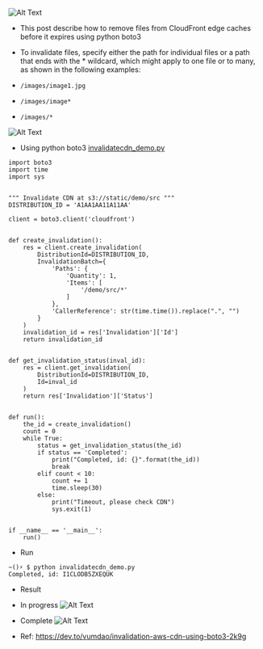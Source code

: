 ![Alt Text](https://dev-to-uploads.s3.amazonaws.com/i/cezkc6dw967dsqlizgfe.jpg)

- This post describe how to remove files from CloudFront edge caches before it expires using python boto3

- To invalidate files, specify either the path for individual files or a path that ends with the * wildcard, which might apply to one file or to many, as shown in the following examples:
 - `/images/image1.jpg`
 - `/images/image*`
 - `/images/*`
 
![Alt Text](https://dev-to-uploads.s3.amazonaws.com/i/9p29dpj6f30o0k646a9d.png)
- Using python boto3 [invalidatecdn_demo.py](https://github.com/vumdao/invalidate-cdn/blob/master/invalidatecdn_demo.py)
```
import boto3
import time
import sys


""" Invalidate CDN at s3://static/demo/src """
DISTRIBUTION_ID = 'A1AA1AA11A11AA'

client = boto3.client('cloudfront')


def create_invalidation():
    res = client.create_invalidation(
        DistributionId=DISTRIBUTION_ID,
        InvalidationBatch={
            'Paths': {
                'Quantity': 1,
                'Items': [
                    '/demo/src/*'
                ]
            },
            'CallerReference': str(time.time()).replace(".", "")
        }
    )
    invalidation_id = res['Invalidation']['Id']
    return invalidation_id


def get_invalidation_status(inval_id):
    res = client.get_invalidation(
        DistributionId=DISTRIBUTION_ID,
        Id=inval_id
    )
    return res['Invalidation']['Status']


def run():
    the_id = create_invalidation()
    count = 0
    while True:
        status = get_invalidation_status(the_id)
        if status == 'Completed':
            print("Completed, id: {}".format(the_id))
            break
        elif count < 10:
            count += 1
            time.sleep(30)
        else:
            print("Timeout, please check CDN")
            sys.exit(1)


if __name__ == '__main__':
    run()

```

- Run
```
~()⚡ $ python invalidatecdn_demo.py 
Completed, id: I1CLODB5ZXEQUK
```

- Result
 - In progress
![Alt Text](https://dev-to-uploads.s3.amazonaws.com/i/b0f6fgc459dkvc1741hh.png)

 - Complete
![Alt Text](https://dev-to-uploads.s3.amazonaws.com/i/f62t39vkyjr1opqhnoxt.png)

- Ref: https://dev.to/vumdao/invalidation-aws-cdn-using-boto3-2k9g
